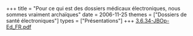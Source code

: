 +++
title = "Pour ce qui est des dossiers médicaux électroniques, nous sommes vraiment archaïques"
date = 2006-11-25
themes = ["Dossiers de santé électroniques"]
types = ["Présentations"]
+++
[3.6.34-JBOp-Ed_FR.pdf](/files/3.6.34-JBOp-Ed_FR.pdf)
